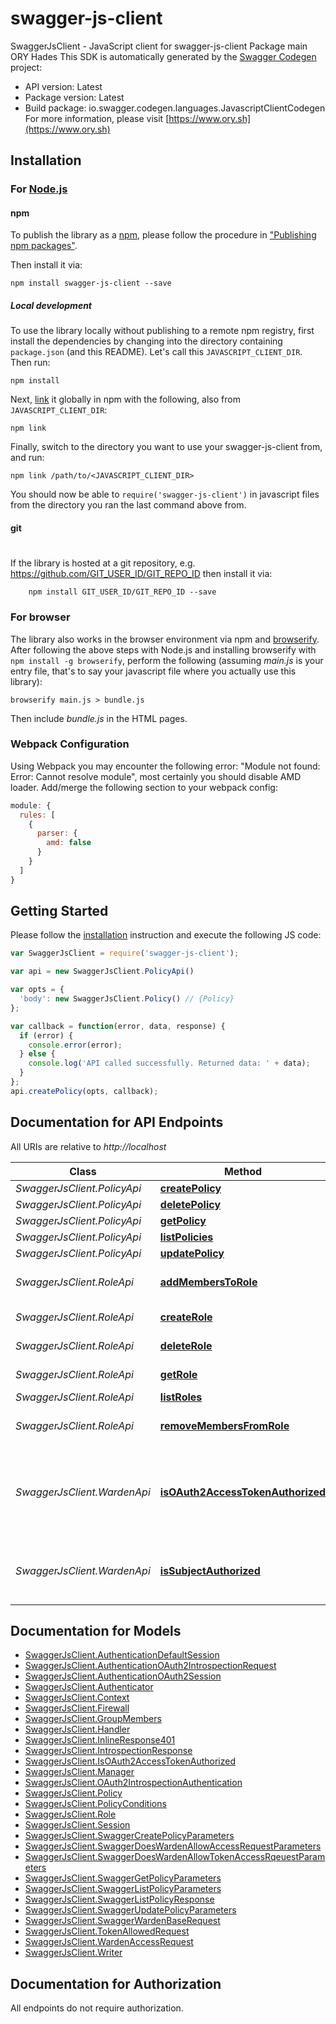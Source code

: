 # swagger-js-client

SwaggerJsClient - JavaScript client for swagger-js-client
Package main ORY Hades
This SDK is automatically generated by the [Swagger Codegen](https://github.com/swagger-api/swagger-codegen) project:

- API version: Latest
- Package version: Latest
- Build package: io.swagger.codegen.languages.JavascriptClientCodegen
For more information, please visit [https://www.ory.sh](https://www.ory.sh)

## Installation

### For [Node.js](https://nodejs.org/)

#### npm

To publish the library as a [npm](https://www.npmjs.com/),
please follow the procedure in ["Publishing npm packages"](https://docs.npmjs.com/getting-started/publishing-npm-packages).

Then install it via:

```shell
npm install swagger-js-client --save
```

##### Local development

To use the library locally without publishing to a remote npm registry, first install the dependencies by changing 
into the directory containing `package.json` (and this README). Let's call this `JAVASCRIPT_CLIENT_DIR`. Then run:

```shell
npm install
```

Next, [link](https://docs.npmjs.com/cli/link) it globally in npm with the following, also from `JAVASCRIPT_CLIENT_DIR`:

```shell
npm link
```

Finally, switch to the directory you want to use your swagger-js-client from, and run:

```shell
npm link /path/to/<JAVASCRIPT_CLIENT_DIR>
```

You should now be able to `require('swagger-js-client')` in javascript files from the directory you ran the last 
command above from.

#### git
#
If the library is hosted at a git repository, e.g.
https://github.com/GIT_USER_ID/GIT_REPO_ID
then install it via:

```shell
    npm install GIT_USER_ID/GIT_REPO_ID --save
```

### For browser

The library also works in the browser environment via npm and [browserify](http://browserify.org/). After following
the above steps with Node.js and installing browserify with `npm install -g browserify`,
perform the following (assuming *main.js* is your entry file, that's to say your javascript file where you actually 
use this library):

```shell
browserify main.js > bundle.js
```

Then include *bundle.js* in the HTML pages.

### Webpack Configuration

Using Webpack you may encounter the following error: "Module not found: Error:
Cannot resolve module", most certainly you should disable AMD loader. Add/merge
the following section to your webpack config:

```javascript
module: {
  rules: [
    {
      parser: {
        amd: false
      }
    }
  ]
}
```

## Getting Started

Please follow the [installation](#installation) instruction and execute the following JS code:

```javascript
var SwaggerJsClient = require('swagger-js-client');

var api = new SwaggerJsClient.PolicyApi()

var opts = { 
  'body': new SwaggerJsClient.Policy() // {Policy} 
};

var callback = function(error, data, response) {
  if (error) {
    console.error(error);
  } else {
    console.log('API called successfully. Returned data: ' + data);
  }
};
api.createPolicy(opts, callback);

```

## Documentation for API Endpoints

All URIs are relative to *http://localhost*

Class | Method | HTTP request | Description
------------ | ------------- | ------------- | -------------
*SwaggerJsClient.PolicyApi* | [**createPolicy**](docs/PolicyApi.md#createPolicy) | **POST** /policies | 
*SwaggerJsClient.PolicyApi* | [**deletePolicy**](docs/PolicyApi.md#deletePolicy) | **DELETE** /policies/{id} | 
*SwaggerJsClient.PolicyApi* | [**getPolicy**](docs/PolicyApi.md#getPolicy) | **GET** /policies/{id} | 
*SwaggerJsClient.PolicyApi* | [**listPolicies**](docs/PolicyApi.md#listPolicies) | **GET** /policies | 
*SwaggerJsClient.PolicyApi* | [**updatePolicy**](docs/PolicyApi.md#updatePolicy) | **PUT** /policies/{id} | 
*SwaggerJsClient.RoleApi* | [**addMembersToRole**](docs/RoleApi.md#addMembersToRole) | **POST** /roles/{id}/members | Add members to a role
*SwaggerJsClient.RoleApi* | [**createRole**](docs/RoleApi.md#createRole) | **POST** /roles | Create a role
*SwaggerJsClient.RoleApi* | [**deleteRole**](docs/RoleApi.md#deleteRole) | **DELETE** /roles/{id} | Get a role by its ID
*SwaggerJsClient.RoleApi* | [**getRole**](docs/RoleApi.md#getRole) | **GET** /roles/{id} | Get a role by its ID
*SwaggerJsClient.RoleApi* | [**listRoles**](docs/RoleApi.md#listRoles) | **GET** /roles | List all roles
*SwaggerJsClient.RoleApi* | [**removeMembersFromRole**](docs/RoleApi.md#removeMembersFromRole) | **DELETE** /roles/{id}/members | Remove members from a role
*SwaggerJsClient.WardenApi* | [**isOAuth2AccessTokenAuthorized**](docs/WardenApi.md#isOAuth2AccessTokenAuthorized) | **POST** /warden/oauth2/authorize | Check if an OAuth 2.0 access token is authorized to access a resource
*SwaggerJsClient.WardenApi* | [**isSubjectAuthorized**](docs/WardenApi.md#isSubjectAuthorized) | **POST** /warden/subjects/authorize | Check if a subject is authorized to access a resource


## Documentation for Models

 - [SwaggerJsClient.AuthenticationDefaultSession](docs/AuthenticationDefaultSession.md)
 - [SwaggerJsClient.AuthenticationOAuth2IntrospectionRequest](docs/AuthenticationOAuth2IntrospectionRequest.md)
 - [SwaggerJsClient.AuthenticationOAuth2Session](docs/AuthenticationOAuth2Session.md)
 - [SwaggerJsClient.Authenticator](docs/Authenticator.md)
 - [SwaggerJsClient.Context](docs/Context.md)
 - [SwaggerJsClient.Firewall](docs/Firewall.md)
 - [SwaggerJsClient.GroupMembers](docs/GroupMembers.md)
 - [SwaggerJsClient.Handler](docs/Handler.md)
 - [SwaggerJsClient.InlineResponse401](docs/InlineResponse401.md)
 - [SwaggerJsClient.IntrospectionResponse](docs/IntrospectionResponse.md)
 - [SwaggerJsClient.IsOAuth2AccessTokenAuthorized](docs/IsOAuth2AccessTokenAuthorized.md)
 - [SwaggerJsClient.Manager](docs/Manager.md)
 - [SwaggerJsClient.OAuth2IntrospectionAuthentication](docs/OAuth2IntrospectionAuthentication.md)
 - [SwaggerJsClient.Policy](docs/Policy.md)
 - [SwaggerJsClient.PolicyConditions](docs/PolicyConditions.md)
 - [SwaggerJsClient.Role](docs/Role.md)
 - [SwaggerJsClient.Session](docs/Session.md)
 - [SwaggerJsClient.SwaggerCreatePolicyParameters](docs/SwaggerCreatePolicyParameters.md)
 - [SwaggerJsClient.SwaggerDoesWardenAllowAccessRequestParameters](docs/SwaggerDoesWardenAllowAccessRequestParameters.md)
 - [SwaggerJsClient.SwaggerDoesWardenAllowTokenAccessRqeuestParameters](docs/SwaggerDoesWardenAllowTokenAccessRqeuestParameters.md)
 - [SwaggerJsClient.SwaggerGetPolicyParameters](docs/SwaggerGetPolicyParameters.md)
 - [SwaggerJsClient.SwaggerListPolicyParameters](docs/SwaggerListPolicyParameters.md)
 - [SwaggerJsClient.SwaggerListPolicyResponse](docs/SwaggerListPolicyResponse.md)
 - [SwaggerJsClient.SwaggerUpdatePolicyParameters](docs/SwaggerUpdatePolicyParameters.md)
 - [SwaggerJsClient.SwaggerWardenBaseRequest](docs/SwaggerWardenBaseRequest.md)
 - [SwaggerJsClient.TokenAllowedRequest](docs/TokenAllowedRequest.md)
 - [SwaggerJsClient.WardenAccessRequest](docs/WardenAccessRequest.md)
 - [SwaggerJsClient.Writer](docs/Writer.md)


## Documentation for Authorization

 All endpoints do not require authorization.

